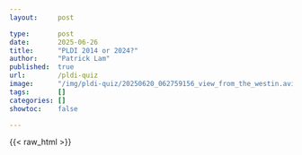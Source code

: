 ```yaml
---
layout:     post

type:       post
date:       2025-06-26
title:      "PLDI 2014 or 2024?"
author:     "Patrick Lam"
published:  true
url:        /pldi-quiz
image:      "/img/pldi-quiz/20250620_062759156_view_from_the_westin.avif"
tags:       []
categories: []
showtoc:    false

---
```


{{< raw_html >}}
    <style>
.template {
    padding: 40px 15px;
    text-align: center;
}

table {
    border:1px dashed #888;
    border-collapse:collapse;
}

tr:nth-child(even) { background-color:#f2f2f2}

.marks {
    border:0.5px dashed #eee;
    padding-right: 1em;
}

blockquote {
    font-size: small;
}

.post-heading h1  { color: white; background-color: #aaa; background-color: rgba(192,192,192,0.8); padding: 0.5em; text-shadow: 2px 2px 2px grey; border-radius:25px; }
.meta { color: white; background-color: #aaa; background-color: rgba(192,192,192,0.8); padding: 0.5em; color: yellow; text-shadow: 2px 2px 2px grey; border-radius:15px; }

    </style>

    <p> There are 10 paper titles which come from either PLDI 2014 or PLDI 2024. (Year drawn at random, then paper.) Can you guess which is which?</p>
<ul id="pldi-0" style="display:none">
<li>Adaptive, Efficient Parallel Execution of Parallel Programs</li>
<li>Doppio: Breaking the Browser Language Barrier</li>
<li>Expressing and Verifying Probabilistic Assertions</li>
<li>Modular Control-Flow Integrity</li>
<li>Don't Sweat the Small Stuff: Formal Verification of C Code Without the Pain</li>
<li>Test-Driven Synthesis</li>
<li>Compiler-Assisted Detection of Transient Memory Errors</li>
<li>FlowDroid: Precise Context, Flow, Field, Object-sensitive and Lifecycle-aware Taint Analysis for Android Apps</li>
<li>Dynamic Enforcement of Determinism in a Parallel Scripting Language</li>
<li>End-to-End Verification of Stack-Space Bounds for C Programs</li>
<li>Stochastic Optimization of Floating Point Programs using Tunable Precision</li>
<li>Slicing Probabilistic Programs</li>
<li>A Theory of Changes for Higher-Order Languages — Incrementalizing λ-Calculi by Static Differentiation</li>
<li>Program Consolidation</li>
<li>Globally Precise-restartable Execution of Parallel Programs</li>
<li>First-class Runtime Generation of High-performance Types using Exotypes</li>
<li>Getting F-Bounded Polymorphism Back into Shape</li>
<li>Fast: a Transducer-Based Language for Tree Manipulation</li>
<li>SCCharts: Sequentially Constructive Statecharts for Safety-Critical Applications</li>
<li>Race Detection for Android Applications</li>
<li>Taming the Parallel Effect Zoo: Extensible Deterministic Parallelism with Lvish</li>
<li>Optimal Inference of Fields in Row-Polymorphic Records</li>
<li>Persistent Pointer Information</li>
<li>Maximal Sound Predictive Race Detection With Control Flow Abstraction</li>
<li>Surgical Precision JIT Compilers</li>
<li>VeriCon: Towards Verifying Controller Programs in Software-Defined Networks</li>
<li>Selective Context-Sensitivity Guided by Impact Pre-Analysis</li>
<li>Lifting Reduction Semantics through Syntactic Sugar</li>
<li>Introspective Analysis: Context-Sensitivity, Across the Board</li>
<li>Code Completion with Statistical Language Models</li>
<li>Commutativity Race Detection</li>
<li>DoubleChecker: Efficient Sound and Precise Atomicity Checking</li>
<li>Adapton: Composable, Demand-Driven Incremental Computation</li>
<li>Natural Proofs for Data-structure Manipulation in C</li>
<li>Verification Modulo Versions: Towards Usable Verification</li>
<li>On Abstraction Refinement for Program Analyses in Datalog</li>
<li>Hybrid Top-down and Bottom-up Interprocedural Analysis</li>
<li>Compositional Solution Space Quantification for Probabilistic Software Analysis</li>
<li>Race Detection for Event-Driven Mobile Applications</li>
<li>A Model Counter For Constraints Over Unbounded Strings</li>
<li>Improving JavaScript Performance Through Predictable Type Specialization</li>
<li>FlashExtract: A Framework for Data Extraction by Examples</li>
<li>Compiler Validation via Equivalence Modulo Inputs</li>
<li>Test Driven Repair of Data Races in Structured Parallel Programs</li>
<li>Accurate Application Progress Analysis for Large-Scale Parallel Debugging</li>
<li>Automatic Runtime Error Repair and Containment via Recovery Shepherding</li>
<li>Automating Formal Proofs for Reactive Systems</li>
<li>Chlorophyll: Synthesis-Aided Compiler for Low-Power Spatial Architectures</li>
<li>A Lightweight Symbolic Virtual Machine for Solver-Aided Host Languages</li>
<li>Resource Limits for Haskell</li>
<li>A Framework for Enhancing Data Reuse via Associative Reordering</li>
<li>Tracelet-Based Code Search in Executables</li>
</ul>

<ul id="pldi-1" style="display:none">
<li>The Future of Fast Code: Giving Hardware What It Wants</li>
<li>Bit Blasting Probabilistic Programs</li>
<li>Compiling Probabilistic Programs for Variable Elimination with Information Flow</li>
<li>Equivalence and Similarity Refutation for Probabilistic Programs</li>
<li>GenSQL: A Probabilistic Programming System for Querying Generative Models of Database Tables</li>
<li>Probabilistic Programming with Programmable Variational Inference</li>
<li>Compilation of Qubit Circuits to Optimized Qutrit Circuits</li>
<li>Qubit Recycling Revisited</li>
<li>The T-Complexity Costs of Error Correction for Control Flow in Quantum Computation</li>
<li>Compiling Conditional Quantum Gates without Using Helper Qubits</li>
<li>An Algebraic Language for Specifying Quantum Networks</li>
<li>Daedalus: Safer Document Parsing</li>
<li>SpEQ: Translation of Sparse Codes using Equivalences</li>
<li>Compiling with Abstract Interpretation</li>
<li>Don’t Write, but Return: Replacing Output Parameters with Algebraic Data Types in C-to-Rust Translation</li>
<li>Static Posterior Inference of Bayesian Probabilistic Programming via Polynomial Solving</li>
<li>Consolidating Smart Contracts with Behavioral Contracts</li>
<li>NetBlocks: Staging Layouts for High-Performance Custom Host Network Stacks</li>
<li>KATch: A Fast Symbolic Verifier for NetKAT</li>
<li>Towards Trustworthy Automated Program Verifiers: Formally Validating Translations into an Intermediate Verification Language</li>
<li>Verified Extraction from Coq to OCaml</li>
<li>Verification under Intel-x86 with Persistency</li>
<li>RefinedRust: A Type System for High-Assurance Verification of Rust Programs</li>
<li>Hyperblock Scheduling for Verified High-Level Synthesis</li>
<li>Space-Efficient Polymorphic Gradual Typing, Mostly Parametric</li>
<li>Associated Effects</li>
<li>Decidable Subtyping of Existential Types for Julia</li>
<li>Numerical Fuzz: A Type System for Rounding Error Analysis</li>
<li>Stream Types</li>
<li>A Tensor Compiler with Automatic Data Packing for Simple and Efficient Fully Homomorphic Encryption</li>
<li>Quantitative Robustness for Vulnerability Assessment</li>
<li>Quest Complete: The Holy Grail of Gradual Security</li>
<li>Foundational Integration Verification of a Cryptographic Server</li>
<li>Refined Input, Degraded Output: The Counterintuitive World of Compiler Behavior</li>
<li>Compatible Branch Coverage Driven Symbolic Execution for Efficient Bug Finding</li>
<li>Diffy: Data-Driven Bug Finding for Configurations</li>
<li>Boosting Compiler Testing by Injecting Real-World Code</li>
<li>A Verified Compiler for a Functional Tensor Language</li>
<li>Compilation of Modular and General Sparse Workspaces</li>
<li>Descend: A Safe GPU Systems Programming Language</li>
<li>AI-Assisted Programming Today and Tomorrow</li>
<li>The Functional Essence of Imperative Binary Search Trees</li>
<li>Quiver: Guided Abductive Inference of Separation Logic Specifications in Coq</li>
<li>Maximum Consensus Floating Point Solutions for Infeasible Low-Dimensional Linear Programs with Convex Hull as the Intermediate Representation</li>
<li>Live Verification in an Interactive Proof Assistant</li>
<li>Predictable Verification using Intrinsic Definitions</li>
<li>Linear Matching of JavaScript Regular Expressions</li>
<li>RichWasm: Bringing Safe, Fine-Grained, Shared-Memory Interoperability Down to WebAssembly</li>
<li>Bringing the WebAssembly Standard up to Speed with SpecTec</li>
<li>Optimistic Stack Allocation and Dynamic Heapification for Managed Runtimes</li>
<li>Concurrent Immediate Reference Counting</li>
<li>Equivalence by Canonicalization for Synthesis-Backed Refactoring</li>
<li>PL4XGL: A Programming Language Approach to Explainable Graph Learning</li>
<li>Syntactic Code Search with Sequence-to-Tree Matching</li>
<li>V-Star: Learning Visibly Pushdown Grammars from Program Inputs</li>
<li>Hashing Modulo Context-Sensitive Alpha-Equivalence</li>
<li>Mechanised Hypersafety Proofs about Structured Data</li>
<li>Hyper Hoare Logic: (Dis-)Proving Program Hyperproperties</li>
<li>A HAT Trick: Automatically Verifying Representation Invariants using Symbolic Finite Automata</li>
<li>SuperStack: Superoptimization of Stack-Bytecode via Greedy, Constraint-Based, and SAT Techniques</li>
<li>Inductive Approach to Spacer</li>
<li>SMT Theory Arbitrage: Approximating Unbounded Constraints using Bounded Theories</li>
<li>Much Still to Do in Compiler Verification (A Perspective from the CakeML Project)</li>
<li>From Batch to Stream: Automatic Generation of Online Algorithms</li>
<li>Superfusion: Eliminating Intermediate Data Structures via Inductive Synthesis</li>
<li>Recursive Program Synthesis using Paramorphisms</li>
<li>Reward-Guided Synthesis of Intelligent Agents with Control Structures</li>
<li>A Lightweight Polyglot Code Transformation Language</li>
<li>SPORE: Combining Symmetry and Partial Order Reduction</li>
<li>IsoPredict: Dynamic Predictive Analysis for Detecting Unserializable Behaviors in Weakly Isolated Data Store Applications</li>
<li>LiDO: Linearizable Byzantine Distributed Objects with Refinement-Based Liveness Proofs</li>
<li>A Family of Fast and Memory Efficient Lock- and Wait-Free Reclamation</li>
<li>Efficient Static Vulnerability Analysis for JavaScript with Multiversion Dependency Graphs</li>
<li>Floating-Point TVPI Abstract Domain</li>
<li>Reducing Static Analysis Unsoundness with Approximate Interpretation</li>
<li>Falcon: A Scalable Analytical Cache Model</li>
<li>Falcon: A Fused Approach to Path-Sensitive Sparse Data Dependence Analysis</li>
<li>A Proof Recipe for Linearizability in Relaxed Memory Separation Logic</li>
<li>Compositional Semantics for Shared-Variable Concurrency</li>
<li>Input-Relational Verification of Deep Neural Networks</li>
<li>Automated Verification of Fundamental Algebraic Laws</li>
<li>Allo: A Programming Model for Composable Accelerator Design</li>
<li>VESTA: Power Modeling with Language Runtime Events</li>
<li>Modular Hardware Design of Pipelined Circuits with Hazards</li>
<li>Jacdac: Service-Based Prototyping of Embedded Systems</li>
<li>Wavefront Threading Enables Effective High-Level Synthesis</li>
<li>Scaling Type-Based Points-to Analysis with Saturation</li>
<li>Program Analysis for Adaptive Data Analysis</li>
<li>Robust Resource Bounds with Static Analysis and Bayesian Inference</li>
<li>Context-Free Language Reachability via Skewed Tabulation</li>
<li>Static Analysis for Checking the Disambiguation Robustness of Regular Expressions</li>
</ul>

<p>

<div id="questions">
  Loading...
</div>

<div style="padding-bottom:1em"></div> 
<div id="toggle_answer_buttons">
  <button id="showButton" onClick='show_answers()'>Show answers</button>
  <button id="hideButton" onClick='hide_answers()'>Hide answers</button>
</div>

<div id="score_decoration" style='padding-top:5px'>
  <button onClick='tabulate()'>Tabulate score</button>
  <p> Total score: <span id="score"></span></p>
</div>

<div id="seed" style="padding-top: 20px; font-size:10pt">
</div>

   <script src="https://cdn.jsdelivr.net/npm/bootstrap@5.3.7/dist/js/bootstrap.bundle.min.js" integrity="sha384-ndDqU0Gzau9qJ1lfW4pNLlhNTkCfHzAVBReH9diLvGRem5+R9g2FzA8ZGN954O5Q" crossorigin="anonymous"></script>

   <script>
     var checkmark = "✓";
     var cross = "✕";
     var N = 10;
     var years = ["2014", "2024"];
     var answers = [];

     function show_answers() {
       var answers = document.getElementsByClassName("answers");
       Array.from(answers).forEach((a) => {
         a.style.display = "inline";
       });
     }

     function hide_answers() {
       var answers = document.getElementsByClassName("answers");
       Array.from(answers).forEach((a) => {
         a.style.display = "none";
       });
     }

     function tabulate() {
         var total = 0;
         for (let i = 0; i < N; i++) {
             if (answers[i] == 0 && document.getElementById(`r${i}-0`).checked)
               total = total + 1;
             if (answers[i] == 1 && document.getElementById(`r${i}-1`).checked)
               total = total + 1;
         }
         document.getElementById("score").innerText = total;
     }

     // Thanks Viktor for the RNG! (https://lara.epfl.ch/~kuncak/tents/)
     var rng;

     /**
      * Seeds a simple LCG RNG so puzzles can be reproduced.
      */
     function seedRng(initSeed) {
       // parameters from “Numerical Recipes”
       let state = initSeed % 233280;
       if (state <= 0) state += 233280;
       rng = {
         random() {
           state = (state * 9301 + 49297) % 233280;
           return state / 233280;
         }
       };
     }
     // read seed from URL ?seed=1234 or use current time
     const params = new URLSearchParams(window.location.search);
     const seed = params.has('seed') ? parseInt(params.get('seed'), 10) : Date.now();
     seedRng(seed);
     document.getElementById("seed").innerText="Seed: "+seed;

     var papers = [[], []];
     papers[0] = document.getElementById("pldi-0");
     papers[1] = document.getElementById("pldi-1");
     
     questions = document.getElementById("questions");
     question_list = "<table>";

     var papers_already_selected = [[], []];

     for (let i = 0; i < N; i++) {
       var year_raw = Math.floor(rng.random() * 2);
       var year_display = years[year_raw];

       answers[i] = year_raw;

       var title_index;
       do {
           title_index = Math.floor(rng.random() * papers[year_raw].children.length);
       } while (papers_already_selected[year_raw].includes(title_index));
       papers_already_selected[year_raw].push(title_index);

       var title = papers[year_raw].children[title_index];
       var r = "r"+i;
   
       question_list += "<tr><td> Q"+(i+1)+"</td>";
       question_list += "<td>";
       question_list += `<span class='answers' style='display:none'>&nbsp;[${year_display}]&nbsp; </span>`;
       question_list += "</td>";
       question_list += "<td style='padding-right:5px'>";
       question_list += `<span id='a${i}' style='display:none'>${year_raw}</span>`;
       question_list += `&nbsp;&nbsp;<input type='radio' name='years-${r}' id='${r}-0'>&nbsp;<label for='${r}-0'>${years[0]}</label>`;
       question_list += `&nbsp;&nbsp;<input type='radio' name='years-${r}' id='${r}-1'>&nbsp;<label for='${r}-1'>${years[1]}</label>`;
       question_list += "&nbsp;&nbsp;&nbsp;";
       question_list += title.innerText;
       question_list += "</td>";
       question_list += "</tr>";
     }
     question_list += "</table>";
     questions.innerHTML = question_list;
     document.getElementById("score").innerText = 0;
     
  </script>
{{< /raw_html >}}
